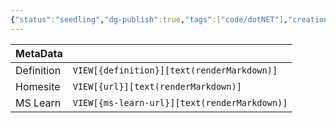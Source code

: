 ```yaml
---
{"status":"seedling","dg-publish":true,"tags":["code/dotNET"],"creation_date":"2024-05-09 16:49","definition":"undefined","ms-learn-url":"undefined","url":"undefined","aliases":null,"permalink":"/code/asp-net-8/","dgPassFrontmatter":true}
---
```



| MetaData   |                                              |
| ---------- | -------------------------------------------- |
| Definition | `VIEW[{definition}][text(renderMarkdown)]`   |
| Homesite   | `VIEW[{url}][text(renderMarkdown)]`          |
| MS Learn   | `VIEW[{ms-learn-url}][text(renderMarkdown)]` |
